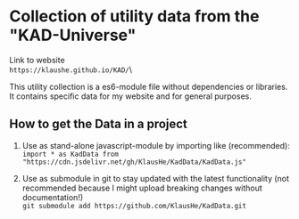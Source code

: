 # Collection of utility data from the "KAD-Universe"

Link to website\
 `https://klaushe.github.io/KAD/`\

This utility collection is a es6-module file without dependencies or libraries.
It contains specific data for my website and for general purposes.

## How to get the Data in a project

1. Use as stand-alone javascript-module by importing like (recommended):\
   `import * as KadData from "https://cdn.jsdelivr.net/gh/KlausHe/KadData/KadData.js"`

2. Use as submodule in git to stay updated with the latest functionality (not recommended because I might upload breaking changes without documentation!)\
   `git submodule add https://github.com/KlausHe/KadData.git`
